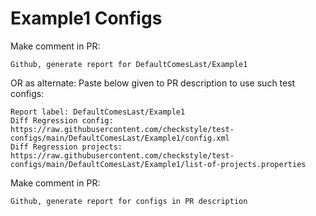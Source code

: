 # Example1 Configs
Make comment in PR:
```
Github, generate report for DefaultComesLast/Example1
```
OR as alternate:
Paste below given to PR description to use such test configs:
```
Report label: DefaultComesLast/Example1
Diff Regression config: https://raw.githubusercontent.com/checkstyle/test-configs/main/DefaultComesLast/Example1/config.xml
Diff Regression projects: https://raw.githubusercontent.com/checkstyle/test-configs/main/DefaultComesLast/Example1/list-of-projects.properties
```
Make comment in PR:
```
Github, generate report for configs in PR description
```
